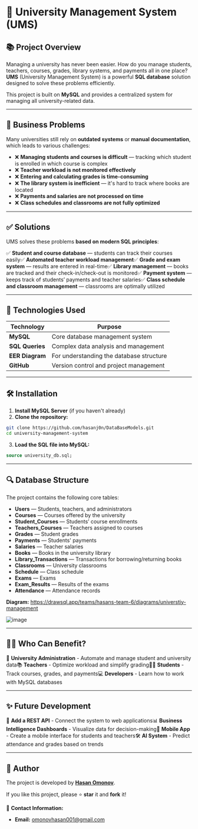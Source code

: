 
# 🌟 University Management System (UMS)

## 📚 Project Overview

Managing a university has never been easier. How do you manage students, teachers, courses, grades, library systems, and payments all in one place? **UMS** (University Management System) is a powerful **SQL database** solution designed to solve these problems efficiently.

This project is built on **MySQL** and provides a centralized system for managing all university-related data.

---

## 🏢 Business Problems

Many universities still rely on **outdated systems** or **manual documentation**, which leads to various challenges:

- ❌ **Managing students and courses is difficult** — tracking which student is enrolled in which course is complex
- ❌ **Teacher workload is not monitored effectively**
- ❌ **Entering and calculating grades is time-consuming**
- ❌ **The library system is inefficient** — it's hard to track where books are located
- ❌ **Payments and salaries are not processed on time**
- ❌ **Class schedules and classrooms are not fully optimized**

---

## ✅ Solutions

UMS solves these problems **based on modern SQL principles**:

✅ **Student and course database** — students can track their courses easily✅ **Automated teacher workload management**✅ **Grade and exam system** — results are entered in real-time✅ **Library management** — books are tracked and their check-in/check-out is monitored✅ **Payment system** — keeps track of students’ payments and teacher salaries✅ **Class schedule and classroom management** — classrooms are optimally utilized

---

## 📝 Technologies Used

| Technology     | Purpose                                   |
| --------------- | ----------------------------------------- |
| **MySQL**       | Core database management system           |
| **SQL Queries** | Complex data analysis and management      |
| **EER Diagram** | For understanding the database structure  |
| **GitHub**      | Version control and project management    |

---

## 🛠 Installation

1. **Install MySQL Server** (if you haven't already)
2. **Clone the repository:**

```bash
git clone https://github.com/hasanj0n/DataBaseModels.git
cd university-management-system
```

3. **Load the SQL file into MySQL:**

```sql
source university_db.sql;
```

---

## 🔍 Database Structure

The project contains the following core tables:

- **Users** — Students, teachers, and administrators
- **Courses** — Courses offered by the university
- **Student_Courses** — Students’ course enrollments
- **Teachers_Courses** — Teachers assigned to courses
- **Grades** — Student grades
- **Payments** — Students' payments
- **Salaries** — Teacher salaries
- **Books** — Books in the university library
- **Library_Transactions** — Transactions for borrowing/returning books
- **Classrooms** — University classrooms
- **Schedule** — Class schedule
- **Exams** — Exams
- **Exam_Results** — Results of the exams
- **Attendance** — Attendance records

**Diagram:**
https://drawsql.app/teams/hasans-team-6/diagrams/universtiy-management

![image](https://github.com/user-attachments/assets/7da79130-a8dd-481c-ba79-8af10161aac0)


---

## 👨‍🎓 Who Can Benefit?

🌟 **University Administration** - Automate and manage student and university data📚 **Teachers** - Optimize workload and simplify grading👨‍🎓 **Students** - Track courses, grades, and payments💻 **Developers** - Learn how to work with MySQL databases

---

## ✨ Future Development

🔄 **Add a REST API** - Connect the system to web applications📊 **Business Intelligence Dashboards** - Visualize data for decision-making🌟 **Mobile App** - Create a mobile interface for students and teachers🛠 **AI System** - Predict attendance and grades based on trends

---

## 👤 Author

The project is developed by **[Hasan Omonov](https://github.com/hasanj0n)**.

If you like this project, please ⭐ **star** it and **fork** it!

🌟 **Contact Information:**

- **Email:** [omonovhasan001@gmail.com](mailto\:omonovhasan001@gmail.com)

